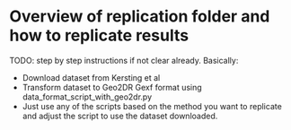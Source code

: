 # Overview of replication folder and how to replicate results

TODO: step by step instructions if not clear already.
Basically:
- Download dataset from Kersting et al
- Transform dataset to Geo2DR Gexf format using data_format_script_with_geo2dr.py
- Just use any of the scripts based on the method you want to replicate and adjust the script to use the dataset downloaded.